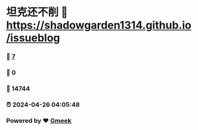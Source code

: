 # 坦克还不削 :link: https://shadowgarden1314.github.io/issueblog 
### :page_facing_up: [7](https://shadowgarden1314.github.io/issueblog/tag.html) 
### :speech_balloon: 0 
### :hibiscus: 14744 
### :alarm_clock: 2024-04-26 04:05:48 
### Powered by :heart: [Gmeek](https://github.com/Meekdai/Gmeek)
